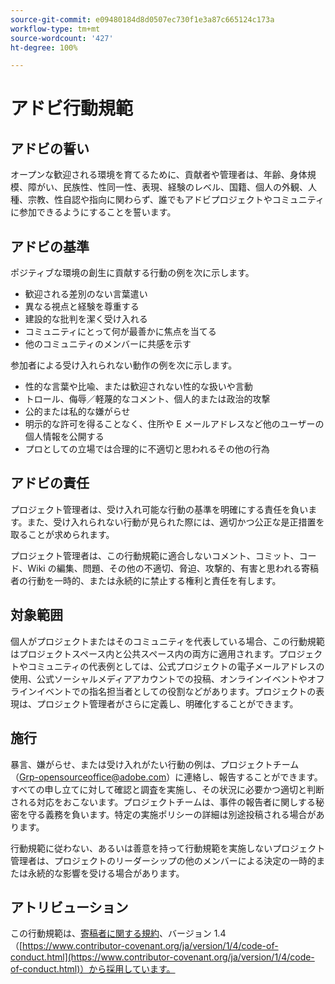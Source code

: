 ```yaml
---
source-git-commit: e09480184d8d0507ec730f1e3a87c665124c173a
workflow-type: tm+mt
source-wordcount: '427'
ht-degree: 100%

---
```

# アドビ行動規範

## アドビの誓い

オープンな歓迎される環境を育てるために、貢献者や管理者は、年齢、身体規模、障がい、民族性、性同一性、表現、経験のレベル、国籍、個人の外観、人種、宗教、性自認や指向に関わらず、誰でもアドビプロジェクトやコミュニティに参加できるようにすることを誓います。

## アドビの基準

ポジティブな環境の創生に貢献する行動の例を次に示します。

* 歓迎される差別のない言葉遣い
* 異なる視点と経験を尊重する
* 建設的な批判を潔く受け入れる
* コミュニティにとって何が最善かに焦点を当てる
* 他のコミュニティのメンバーに共感を示す

参加者による受け入れられない動作の例を次に示します。

* 性的な言葉や比喩、または歓迎されない性的な扱いや言動
* トロール、侮辱／軽蔑的なコメント、個人的または政治的攻撃
* 公的または私的な嫌がらせ
* 明示的な許可を得ることなく、住所や E メールアドレスなど他のユーザーの個人情報を公開する
* プロとしての立場では合理的に不適切と思われるその他の行為

## アドビの責任

プロジェクト管理者は、受け入れ可能な行動の基準を明確にする責任を負います。また、受け入れられない行動が見られた際には、適切かつ公正な是正措置を取ることが求められます。

プロジェクト管理者は、この行動規範に適合しないコメント、コミット、コード、Wiki の編集、問題、その他の不適切、脅迫、攻撃的、有害と思われる寄稿者の行動を一時的、または永続的に禁止する権利と責任を有します。

## 対象範囲

個人がプロジェクトまたはそのコミュニティを代表している場合、この行動規範はプロジェクトスペース内と公共スペース内の両方に適用されます。プロジェクトやコミュニティの代表例としては、公式プロジェクトの電子メールアドレスの使用、公式ソーシャルメディアアカウントでの投稿、オンラインイベントやオフラインイベントでの指名担当者としての役割などがあります。プロジェクトの表現は、プロジェクト管理者がさらに定義し、明確化することができます。

## 施行

暴言、嫌がらせ、または受け入れがたい行動の例は、プロジェクトチーム（Grp-opensourceoffice@adobe.com）に連絡し、報告することができます。すべての申し立てに対して確認と調査を実施し、その状況に必要かつ適切と判断される対応をおこないます。プロジェクトチームは、事件の報告者に関しする秘密を守る義務を負います。特定の実施ポリシーの詳細は別途投稿される場合があります。

行動規範に従わない、あるいは善意を持って行動規範を実施しないプロジェクト管理者は、プロジェクトのリーダーシップの他のメンバーによる決定の一時的または永続的な影響を受ける場合があります。

## アトリビューション

この行動規範は、[寄稿者に関する規約](https://contributor-covenant.org)、バージョン 1.4（[https://www.contributor-covenant.org/ja/version/1/4/code-of-conduct.html](https://www.contributor-covenant.org/ja/version/1/4/code-of-conduct.html)）から採用しています。
